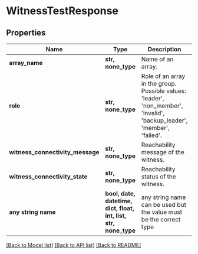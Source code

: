 # WitnessTestResponse


## Properties
Name | Type | Description | Notes
------------ | ------------- | ------------- | -------------
**array_name** | **str, none_type** | Name of an array. | [optional] 
**role** | **str, none_type** | Role of an array in the group. Possible values: &#39;leader&#39;, &#39;non_member&#39;, &#39;invalid&#39;, &#39;backup_leader&#39;, &#39;member&#39;, &#39;failed&#39;. | [optional] 
**witness_connectivity_message** | **str, none_type** | Reachability message of the witness. | [optional] 
**witness_connectivity_state** | **str, none_type** | Reachability status of the witness. | [optional] 
**any string name** | **bool, date, datetime, dict, float, int, list, str, none_type** | any string name can be used but the value must be the correct type | [optional]

[[Back to Model list]](../README.md#documentation-for-models) [[Back to API list]](../README.md#documentation-for-api-endpoints) [[Back to README]](../README.md)


